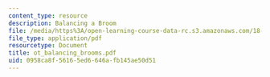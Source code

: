 ```yaml
---
content_type: resource
description: Balancing a Broom
file: /media/https%3A/open-learning-course-data-rc.s3.amazonaws.com/18-385j-nonlinear-dynamics-and-chaos-fall-2004/0958ca8f56165ed6646afb145ae50d51_ot_balancing_brooms.pdf
file_type: application/pdf
resourcetype: Document
title: ot_balancing_brooms.pdf
uid: 0958ca8f-5616-5ed6-646a-fb145ae50d51
---
```

